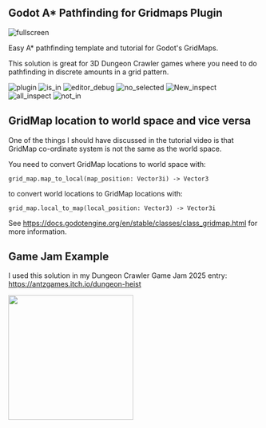 ## Godot A* Pathfinding for Gridmaps Plugin

![fullscreen](https://github.com/user-attachments/assets/698771ce-eaa8-47ee-b058-78808bdd1a59)

Easy A* pathfinding template and tutorial for Godot's GridMaps.

This solution is great for 3D Dungeon Crawler games where you need to do pathfinding in discrete amounts in a grid pattern.


![plugin](https://github.com/user-attachments/assets/1a947054-8eea-46b6-9985-6f3170a0c0a3)
![is_in](https://github.com/user-attachments/assets/9bf1be71-7188-40f1-afae-2ff6da5dea19)
![editor_debug](https://github.com/user-attachments/assets/178e1b13-6d5f-4aae-89d3-c5fc1e794f22)
![no_selected](https://github.com/user-attachments/assets/ad212ab6-8c02-45be-b08c-890fd9a33ad1)
![New_inspect](https://github.com/user-attachments/assets/f0e5eac8-e7bf-44b5-9280-df13faa6b7b5)
![all_inspect](https://github.com/user-attachments/assets/4dd871a6-7210-4539-8bd8-af5797875c31)
![not_in](https://github.com/user-attachments/assets/9fe8d90c-8c7c-4bbf-9b83-57fcb42e4793)




## GridMap location to world space and vice versa

One of the things I should have discussed in the tutorial video is that GridMap co-ordinate system is not the same as the world space.

You need to convert GridMap locations to world space with:

`grid_map.map_to_local(map_position: Vector3i) -> Vector3`

to convert world locations to GridMap locations with:

`grid_map.local_to_map(local_position: Vector3) -> Vector3i`

See https://docs.godotengine.org/en/stable/classes/class_gridmap.html for more information.

## Game Jam Example

 I used this solution in my Dungeon Crawler Game Jam 2025 entry: https://antzgames.itch.io/dungeon-heist

<img src="https://github.com/user-attachments/assets/36c83fca-f273-4075-83b7-1864502daaf2" idth="315" height="250">

